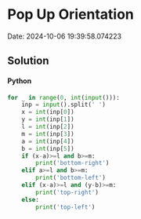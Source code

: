 # Pop Up Orientation

Date: 2024-10-06 19:39:58.074223

## Solution

#### Python
```python
for _ in range(0, int(input())):
    inp = input().split(' ')
    x = int(inp[0])
    y = int(inp[1])
    l = int(inp[2])
    m = int(inp[3])
    a = int(inp[4])
    b = int(inp[5])
    if (x-a)>=l and b>=m:
        print('bottom-right')
    elif a>=l and b>=m:
        print('bottom-left')
    elif (x-a)>=l and (y-b)>=m:
        print('top-right')
    else:
        print('top-left')
 ```